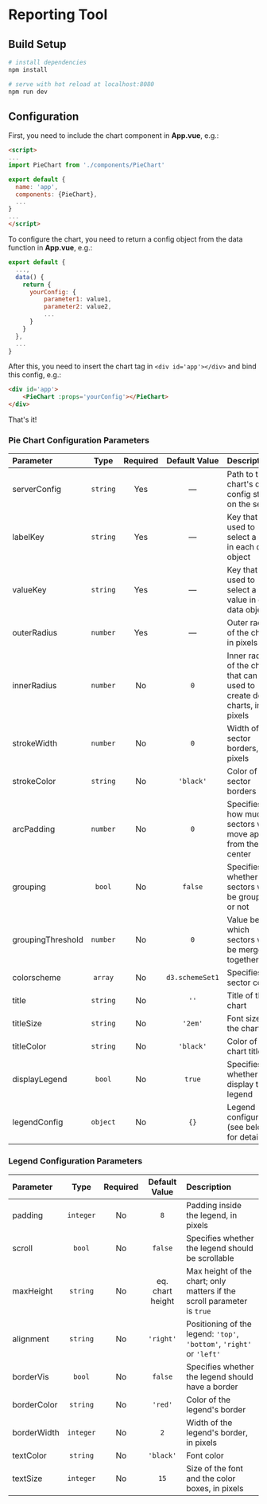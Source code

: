 # Reporting Tool

## Build Setup

``` bash
# install dependencies
npm install

# serve with hot reload at localhost:8080
npm run dev
```

## Configuration

First, you need to include the chart component in **App.vue**, e.g.:

```html
<script>
...
import PieChart from './components/PieChart'

export default {
  name: 'app',
  components: {PieChart},
  ...
}
...
</script>
```

To configure the chart, you need to return a config object from the data function in **App.vue**, e.g.:

```js
export default {
  ...,
  data() {
    return {
      yourConfig: {
          parameter1: value1,
          parameter2: value2,
          ...
      }
    }
  },
  ...
}

```

After this, you need to insert the chart tag in `<div id='app'></div>` and bind this config, e.g.:

```html
<div id='app'>
    <PieChart :props='yourConfig'></PieChart>
</div>
```

That's it!

### Pie Chart Configuration Parameters

| Parameter         |   Type   | Required |  Default Value  | Description                                                                  |
| :---------------- | :------: | :------: | :-------------: | :--------------------------------------------------------------------------- |
| serverConfig      | `string` |   Yes    |        —        | Path to the chart's data config stored on the server                         |
| labelKey          | `string` |   Yes    |        —        | Key that is used to select a label in each data object                       |
| valueKey          | `string` |   Yes    |        —        | Key that is used to select a value in each data object                       |
| outerRadius       | `number` |   Yes    |        —        | Outer radius of the chart, in pixels                                         |
| innerRadius       | `number` |    No    |       `0`       | Inner radius of the chart that can be used to create donut charts, in pixels |
| strokeWidth       | `number` |    No    |       `0`       | Width of the sector borders, in pixels                                       |
| strokeColor       | `string` |    No    |    `'black'`    | Color of the sector borders                                                  |
| arcPadding        | `number` |    No    |       `0`       | Specifies how much sectors will move apart from the center                   |
| grouping          |  `bool`  |    No    |     `false`     | Specifies whether the sectors will be grouped or not                         |
| groupingThreshold | `number` |    No    |       `0`       | Value below which sectors will be merged together                            |
| colorscheme       | `array`  |    No    | `d3.schemeSet1` | Specifies sector colors                                                      |
| title             | `string` |    No    |      `''`       | Title of the chart                                                           |
| titleSize         | `string` |    No    |     `'2em'`     | Font size of the chart title                                                 |
| titleColor        | `string` |    No    |    `'black'`    | Color of the chart title                                                     |
| displayLegend     |  `bool`  |    No    |     `true`      | Specifies whether to display the legend                                      |
| legendConfig      | `object` |    No    |      `{}`       | Legend configuration (see below for details)                                 |

### Legend Configuration Parameters

| Parameter   |   Type    | Required |    Default Value    | Description                                                                |
| :---------- | :-------: | :------: | :-----------------: | :------------------------------------------------------------------------- |
| padding     | `integer` |    No    |         `8`         | Padding inside the legend, in pixels                                       |
| scroll      |  `bool`   |    No    |       `false`       | Specifies whether the legend should be scrollable                          |
| maxHeight   | `string`  |    No    |   eq. chart height  | Max height of the chart; only matters if the scroll parameter is `true`    |
| alignment   | `string`  |    No    |      `'right'`      | Positioning of the legend: `'top'`, `'bottom'`, `'right'` or `'left'`      |
| borderVis   |  `bool`   |    No    |       `false`       | Specifies whether the legend should have a border                          |
| borderColor | `string`  |    No    |       `'red'`       | Color of the legend's border                                               |
| borderWidth | `integer` |    No    |         `2`         | Width of the legend's border, in pixels                                    |
| textColor   | `string`  |    No    |      `'black'`      | Font color                                                                 |
| textSize    | `integer` |    No    |        `15`         | Size of the font and the color boxes, in pixels                            |